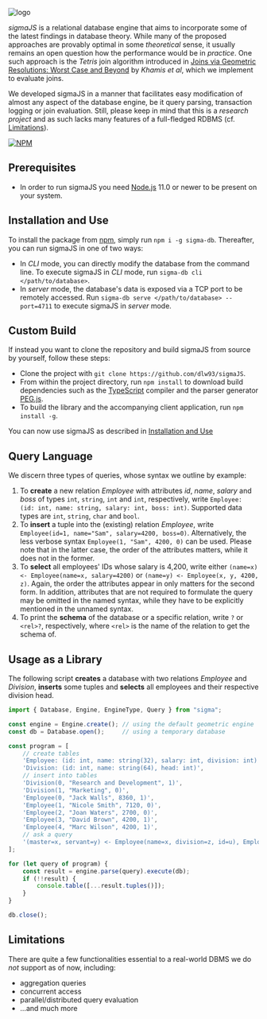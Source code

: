 ﻿![logo][]

[logo]: https://raw.githubusercontent.com/dlw93/sigmaJS/master/assets/sigmaDB.png

*sigmaJS* is a relational database engine that aims to incorporate some of the latest findings in database theory.
While many of the proposed approaches are provably optimal in some *theoretical* sense, it usually remains an open question how the performance would be in *practice*.
One such approach is the *Tetris* join algorithm introduced in [Joins via Geometric Resolutions: Worst Case and Beyond](http://doi.org/10.1145/2967101) by *Khamis et al*, which we implement to evaluate joins.

We developed sigmaJS in a manner that facilitates easy modification of almost any aspect of the database engine, be it query parsing, transaction logging or join evaluation.
Still, please keep in mind that this is a *research project* and as such lacks many features of a full-fledged RDBMS (cf. [Limitations](#limitations)).

[![NPM](https://nodei.co/npm/sigma-db.png?compact=true)](https://nodei.co/npm/sigma-db/)

## Prerequisites
* In order to run sigmaJS you need [Node.js](https://nodejs.org) 11.0 or newer to be present on your system.

## Installation and Use
To install the package from [npm](https://www.npmjs.com/), simply run `npm i -g sigma-db`.
Thereafter, you can run sigmaJS in one of two ways:
* In *CLI* mode, you can directly modify the database from the command line. To execute sigmaJS in *CLI* mode, run `sigma-db cli </path/to/database>`.
* In *server* mode, the database's data is exposed via a TCP port to be remotely accessed. Run `sigma-db serve </path/to/database> --port=4711` to execute sigmaJS in *server* mode.

## Custom Build
If instead you want to clone the repository and build sigmaJS from source by yourself, follow these steps:
* Clone the project with `git clone https://github.com/dlw93/sigmaJS`.
* From within the project directory, run `npm install` to download build dependencies such as the [TypeScript](https://www.typescriptlang.org/) compiler and the parser generator [PEG.js](https://pegjs.org/).
* To build the library and the accompanying client application, run `npm install -g`.

You can now use sigmaJS as described in [Installation and Use](#installation-and-use)

## Query Language
We discern three types of queries, whose syntax we outline by example:

1. To **create** a new relation *Employee* with attributes *id*, *name*, *salary* and *boss* of types `int`, `string`, `int` and `int`, respectively, write `Employee: (id: int, name: string, salary: int, boss: int)`. Supported data types are `int`, `string`, `char` and `bool`.
2. To **insert** a tuple into the (existing) relation *Employee*, write `Employee(id=1, name="Sam", salary=4200, boss=0)`. Alternatively, the less verbose syntax `Employee(1, "Sam", 4200, 0)` can be used. Please note that in the latter case, the order of the attributes matters, while it does not in the former.
3. To **select** all employees' IDs whose salary is 4,200, write either `(name=x) <- Employee(name=x, salary=4200)` or `(name=y) <- Employee(x, y, 4200, z)`. Again, the order the attributes appear in only matters for the second form. In addition, attributes that are not required to formulate the query may be omitted in the named syntax, while they have to be explicitly mentioned in the unnamed syntax.
4. To print the **schema** of the database or a specific relation, write `?` or `<rel>?`, respectively, where `<rel>` is the name of the relation to get the schema of.

## Usage as a Library
The following script **creates** a database with two relations *Employee* and *Division*, **inserts** some tuples and **selects** all employees and their respective division head.

```TypeScript
import { Database, Engine, EngineType, Query } from "sigma";

const engine = Engine.create(); // using the default geometric engine
const db = Database.open();     // using a temporary database

const program = [
    // create tables
    'Employee: (id: int, name: string(32), salary: int, division: int)',
    'Division: (id: int, name: string(64), head: int)',
    // insert into tables
    'Division(0, "Research and Development", 1)',
    'Division(1, "Marketing", 0)',
    'Employee(0, "Jack Walls", 8360, 1)',
    'Employee(1, "Nicole Smith", 7120, 0)',
    'Employee(2, "Joan Waters", 2700, 0)',
    'Employee(3, "David Brown", 4200, 1)',
    'Employee(4, "Marc Wilson", 4200, 1)',
    // ask a query
    '(master=x, servant=y) <- Employee(name=x, division=z, id=u), Employee(name=y, division=z), Division(id=z, head=u)'
];

for (let query of program) {
    const result = engine.parse(query).execute(db);
    if (!!result) {
        console.table([...result.tuples()]);
    }
}

db.close();
```

## Limitations
There are quite a few functionalities essential to a real-world DBMS we do *not* support as of now, including:
* aggregation queries
* concurrent access
* parallel/distributed query evaluation
* ...and much more